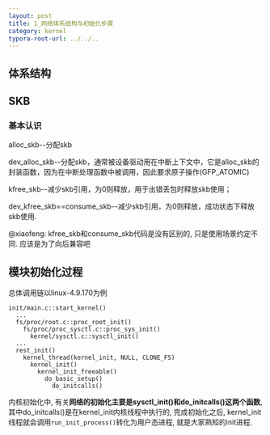 ```yaml
---
layout: post
title: 1_网络体系结构与初始化步骤
category: kernel
typora-root-url: ../../..
---
```


## 体系结构



## SKB



### 基本认识

alloc_skb--分配skb

dev_alloc_skb--分配skb，通常被设备驱动用在中断上下文中，它是alloc_skb的封装函数，因为在中断处理函数中被调用，因此要求原子操作(GFP_ATOMIC)

 kfree_skb--减少skb引用，为0则释放，用于出错丢包时释放skb使用；

dev_kfree_skb==consume_skb--减少skb引用，为0则释放，成功状态下释放skb使用.



@xiaofeng: kfree_skb和consume_skb代码是没有区别的, 只是使用场景约定不同. 应该是为了向后兼容吧



## 模块初始化过程

总体调用链以linux-4.9.170为例

```shell
init/main.c::start_kernel()
  ...
  fs/proc/root.c::proc_root_init()
    fs/proc/proc_sysctl.c::proc_sys_init()
      kernel/sysctl.c::sysctl_init()
  ...
  rest_init()
    kernel_thread(kernel_init, NULL, CLONE_FS)
      kernel_init()
        kernel_init_freeable()
          do_basic_setup()
            do_initcalls()
```

内核初始化中, 有关**网络的初始化主要是sysctl_init()和do_initcalls()这两个函数**, 其中do_initcalls()是在kernel_init内核线程中执行的, 完成初始化之后, kernel_init线程就会调用`run_init_process()`转化为用户态进程, 就是大家熟知的init进程.

